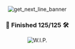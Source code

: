 <div align="center">

![get_next_line_banner](https://user-images.githubusercontent.com/3737837/184543678-5dc147fe-755b-451a-9bff-888d2ea5ee2a.jpg)

</div>

<div align="center">

### :rocket: Finished 125/125 :hammer_and_wrench:
 ![W.I.P.](https://progress-bar.dev/100/?scale=100&title=level&width=500&color=8AB58&suffix=%)

</div>
